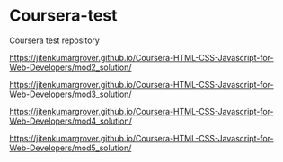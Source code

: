 # Coursera-test
 Coursera test repository
 
 https://jitenkumargrover.github.io/Coursera-HTML-CSS-Javascript-for-Web-Developers/mod2_solution/
 
 https://jitenkumargrover.github.io/Coursera-HTML-CSS-Javascript-for-Web-Developers/mod3_solution/
 
 https://jitenkumargrover.github.io/Coursera-HTML-CSS-Javascript-for-Web-Developers/mod4_solution/
 
 https://jitenkumargrover.github.io/Coursera-HTML-CSS-Javascript-for-Web-Developers/mod5_solution/
